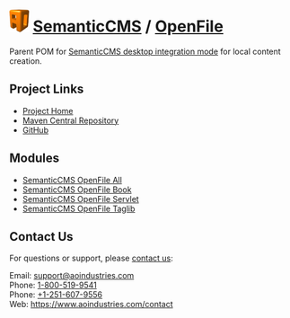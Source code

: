 # [<img src="ao-logo.png" alt="AO Logo" width="35" height="40">](https://www.aoindustries.com/) [SemanticCMS](https://semanticcms.com/) / [OpenFile](https://semanticcms.com/openfile/)
Parent POM for [SemanticCMS desktop integration mode](https://semanticcms.com/openfile/) for local content creation.

## Project Links
* [Project Home](https://semanticcms.com/openfile/)
* [Maven Central Repository](https://search.maven.org/#search%7Cgav%7C1%7Cg:%22com.semanticcms%22%20AND%20a:%22semanticcms-openfile%22)
* [GitHub](https://github.com/aoindustries/semanticcms-openfile)

## Modules
* [SemanticCMS OpenFile All](https://semanticcms.com/openfile/all/)
* [SemanticCMS OpenFile Book](https://semanticcms.com/openfile/book/)
* [SemanticCMS OpenFile Servlet](https://semanticcms.com/openfile/servlet/)
* [SemanticCMS OpenFile Taglib](https://semanticcms.com/openfile/taglib/)

## Contact Us
For questions or support, please [contact us](https://www.aoindustries.com/contact):

Email: [support@aoindustries.com](mailto:support@aoindustries.com)  
Phone: [1-800-519-9541](tel:1-800-519-9541)  
Phone: [+1-251-607-9556](tel:+1-251-607-9556)  
Web: https://www.aoindustries.com/contact
